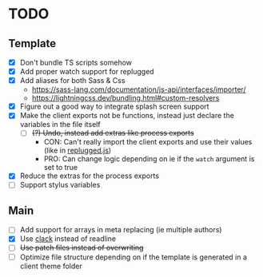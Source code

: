 # TODO

## Template
- [x] Don't bundle TS scripts somehow
- [x] Add proper watch support for replugged
- [x] Add aliases for both Sass & Css
  - https://sass-lang.com/documentation/js-api/interfaces/importer/
  - https://lightningcss.dev/bundling.html#custom-resolvers
- [x] Figure out a good way to integrate splash screen support
- [x] Make the client exports not be functions, instead just declare the variables in the file itself
  - [ ] ~~(?) Undo, instead add extras like process exports~~
    - CON: Can't really import the client exports and use their values (like in [replugged.js](./templates/base/scripts/utils/replugged.js))
    - PRO: Can change logic depending on ie if the `watch` argument is set to true
- [x] Reduce the extras for the process exports
- [ ] Support stylus variables

## Main
- [ ] Add support for arrays in meta replacing (ie multiple authors)
- [x] Use [clack](https://github.com/natemoo-re/clack/) instead of readline
- [ ] ~~Use patch files instead of overwriting~~
- [ ] Optimize file structure depending on if the template is generated in a client theme folder
